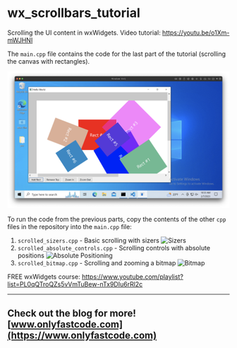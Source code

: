 # wx_scrollbars_tutorial

Scrolling the UI content in wxWidgets. Video tutorial: https://youtu.be/o1Xm-mWJHNI

The `main.cpp` file contains the code for the last part of the tutorial (scrolling the canvas with rectangles).

![Rectangles](/screenshot-rects.png)

To run the code from the previous parts, copy the contents of the other `cpp` files in the repository into the `main.cpp` file:
1. `scrolled_sizers.cpp` - Basic scrolling with sizers
   ![Sizers](/screenshot-sizers.png)
2. `scrolled_absolute_controls.cpp` - Scrolling controls with absolute positions
   ![Absolute Positioning](/screenshot-absolute.png)
3. `scrolled_bitmap.cpp` - Scrolling and zooming a bitmap
   ![Bitmap](/screenshot-bitmap.png)

FREE wxWidgets course: https://www.youtube.com/playlist?list=PL0qQTroQZs5vVmTuBew-nTx9DIu6rRl2c

---
Check out the blog for more! [www.onlyfastcode.com](https://www.onlyfastcode.com)
---
